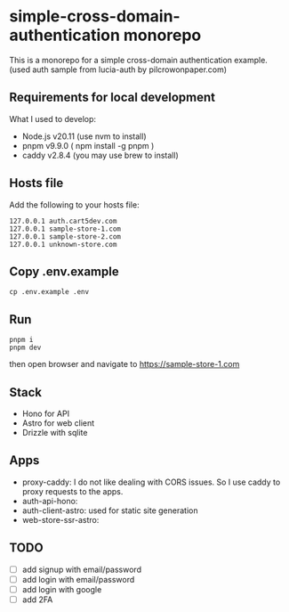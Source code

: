 # simple-cross-domain-authentication monorepo

This is a monorepo for a simple cross-domain authentication example.
(used auth sample from lucia-auth by pilcrowonpaper.com)

## Requirements for local development

What I used to develop:

- Node.js v20.11 (use nvm to install)
- pnpm v9.9.0 ( npm install -g pnpm )
- caddy v2.8.4 (you may use brew to install)

## Hosts file

Add the following to your hosts file:

```
127.0.0.1 auth.cart5dev.com
127.0.0.1 sample-store-1.com
127.0.0.1 sample-store-2.com
127.0.0.1 unknown-store.com
```

## Copy .env.example

```
cp .env.example .env
```

## Run

```
pnpm i
pnpm dev
```

then open browser and navigate to https://sample-store-1.com

## Stack

- Hono for API
- Astro for web client
- Drizzle with sqlite

## Apps

- proxy-caddy: I do not like dealing with CORS issues. So I use caddy to proxy requests to the apps.
- auth-api-hono:
- auth-client-astro: used for static site generation
- web-store-ssr-astro:

## TODO

- [ ] add signup with email/password
- [ ] add login with email/password
- [ ] add login with google
- [ ] add 2FA
